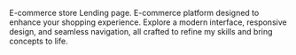 E-commerce store Lending page.
E-commerce platform designed to enhance your shopping experience. Explore a modern interface, responsive design, and seamless navigation, all crafted to refine my skills and bring concepts to life.
